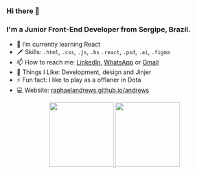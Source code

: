 ### Hi there 👋

### I'm a Junior Front-End Developer from Sergipe, Brazil.

- 🌱 I’m currently learning React
- 🗡️ Skills: `.html`, `.css`, `.js`, `.bs` `.react`, `.psd`, `.ai`, `.figma`
- 📫 How to reach me: [LinkedIn](https://www.linkedin.com/in/raphael-andrews/), [WhatsApp](https://wa.me/5579988666446?text=Ol%C3%A1%21) or [Gmail](https://wa.me/5579988666446?text=Ol%C3%A1%21)
- 🔮 Things I Like: Development, design and Jinjer
- ⚡ Fun fact: I like to play as a offlaner in Dota
- 💻 Website: [raphaelandrews.github.io/andrews](https://raphaelandrews.github.io/andrews/)

<div align="center" style>
  <a href="https://github.com/RaphaelAndrews">
  <img height="150em" src="https://github-readme-stats.vercel.app/api?username=raphaelandrews&show_icons=true&theme=tokyonight&include_all_commits=true&count_private=true"/>
  <img height="150em" src="https://github-readme-stats.vercel.app/api/top-langs/?username=raphaelandrews&layout=compact&langs_count=7&theme=tokyonight"/>
</div>
